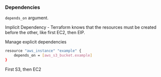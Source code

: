 
### Dependencies
`depends_on` argument.

Implicit Dependency - Terraform knows that the resources must be created before the other, like first EC2, then EIP.

Manage explicit dependencies
```sh
resource "aws_instance" "example" {
    depends_on = [aws_s3_bucket.example]
}
```
First S3, then EC2